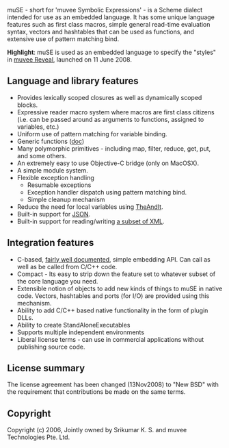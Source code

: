 muSE - short for 'muvee Symbolic Expressions' - is a Scheme dialect intended for use as an embedded language. It has some unique language features such as first class macros, simple general read-time evaluation syntax, vectors and hashtables that can be used as functions, and extensive use of pattern matching bind.

**Highlight**: muSE is used as an embedded language to specify the "styles" in [muvee Reveal](http://www.muvee.com/en/products/reveal/), launched on 11 June 2008.

## Language and library features ##
  * Provides lexically scoped closures as well as dynamically scoped blocks.
  * Expressive reader macro system where macros are first class citizens (i.e. can be passed around as arguments to functions, assigned to variables, etc.)
  * Uniform use of pattern matching for variable binding.
  * Generic functions ([doc][gfndoc])
  * Many polymorphic primitives - including map, filter, reduce, get, put, and some others.
  * An extremely easy to use Objective-C bridge (only on MacOSX).
  * A simple module system.
  * Flexible exception handling
    * Resumable exceptions
    * Exception handler dispatch using pattern matching bind.
    * Simple cleanup mechanism
  * Reduce the need for local variables using [TheAndIt][].
  * Built-in support for [JSON][jsondoc].
  * Built-in support for reading/writing [a subset of XML][xmldoc].

## Integration features ##

  * C-based, [fairly well documented][apidoc], simple embedding API. Can call as well as be called from C/C++ code.
  * Compact - Its easy to strip down the feature set to whatever subset of the core language you need.
  * Extensible notion of objects to add new kinds of things to muSE in native code. Vectors, hashtables and ports (for I/O) are provided using this mechanism.
  * Ability to add C/C++ based native functionality in the form of plugin DLLs.
  * Ability to create StandAloneExecutables
  * Supports multiple independent environments
  * Liberal license terms - can use in commercial applications without publishing source code.

## License summary ##

The license agreement has been changed (13Nov2008) to "New BSD" with the requirement that contributions be made on the same terms.

## Copyright ##
Copyright (c) 2006, Jointly owned by Srikumar K. S. and muvee Technologies Pte. Ltd.

[apidoc]: https://cdn.rawgit.com/srikumarks/muSE/master/api/index.html
[jsondoc]: https://cdn.rawgit.com/srikumarks/muSE/master/api/group__PortIO.html#gad279620db34a8d1055531730840159ea
[xmldoc]: https://cdn.rawgit.com/srikumarks/muSE/master/api/group__PortIO.html#ga1e609c18047e7fcd3bfb12bf012c5145
[gfndoc]: https://cdn.rawgit.com/srikumarks/muSE/master/api/group__GenericFns.html
[TheAndIt]: https://github.com/srikumarks/muSE/wiki/TheAndIt
